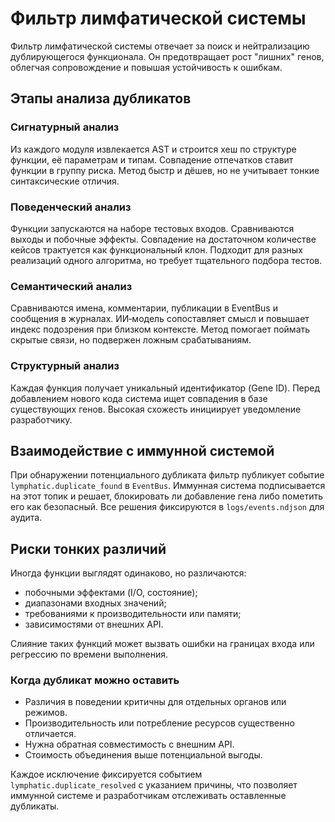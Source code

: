<!-- neira:meta
id: NEI-20240909-120000-lymphatic-filter
intent: docs
summary: Описан фильтр лимфатической системы и анализ дубликатов.
-->

# Фильтр лимфатической системы

Фильтр лимфатической системы отвечает за поиск и нейтрализацию дублирующегося
функционала. Он предотвращает рост "лишних" генов, облегчая сопровождение и
повышая устойчивость к ошибкам.

## Этапы анализа дубликатов

### Сигнатурный анализ
Из каждого модуля извлекается AST и строится хеш по структуре функции, её
параметрам и типам. Совпадение отпечатков ставит функции в группу риска.
Метод быстр и дёшев, но не учитывает тонкие синтаксические отличия.

### Поведенческий анализ
Функции запускаются на наборе тестовых входов. Сравниваются выходы и побочные
эффекты. Совпадение на достаточном количестве кейсов трактуется как
функциональный клон. Подходит для разных реализаций одного алгоритма, но
требует тщательного подбора тестов.

### Семантический анализ
Сравниваются имена, комментарии, публикации в EventBus и сообщения в журналах.
ИИ‑модель сопоставляет смысл и повышает индекс подозрения при близком
контексте. Метод помогает поймать скрытые связи, но подвержен ложным
срабатываниям.

### Структурный анализ
Каждая функция получает уникальный идентификатор (Gene ID). Перед добавлением
нового кода система ищет совпадения в базе существующих генов. Высокая
схожесть инициирует уведомление разработчику.

## Взаимодействие с иммунной системой
При обнаружении потенциального дубликата фильтр публикует событие
`lymphatic.duplicate_found` в `EventBus`. Иммунная система подписывается на
этот топик и решает, блокировать ли добавление гена либо пометить его как
безопасный. Все решения фиксируются в `logs/events.ndjson` для аудита.

## Риски тонких различий
Иногда функции выглядят одинаково, но различаются:

- побочными эффектами (I/O, состояние);
- диапазонами входных значений;
- требованиями к производительности или памяти;
- зависимостями от внешних API.

Слияние таких функций может вызвать ошибки на границах входа или регрессию по
времени выполнения.

### Когда дубликат можно оставить
- Различия в поведении критичны для отдельных органов или режимов.
- Производительность или потребление ресурсов существенно отличается.
- Нужна обратная совместимость с внешним API.
- Стоимость объединения выше потенциальной выгоды.

Каждое исключение фиксируется событием `lymphatic.duplicate_resolved` с
указанием причины, что позволяет иммунной системе и разработчикам отслеживать
оставленные дубликаты.
